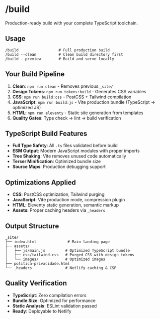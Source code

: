# /build

Production-ready build with your complete TypeScript toolchain.

## Usage
```
/build                  # Full production build
/build --clean          # Clean build directory first
/build --preview        # Build and serve locally
```

## Your Build Pipeline
1. **Clean**: `npm run clean` - Removes previous `_site/` 
2. **Design Tokens**: `npm run tokens:build` - Generates CSS variables
3. **CSS**: `npm run build:css` - PostCSS + Tailwind compilation
4. **JavaScript**: `npm run build:js` - Vite production bundle (TypeScript → optimized JS)
5. **HTML**: `npm run eleventy` - Static site generation from templates
6. **Quality Gates**: Type check → lint → build verification

## TypeScript Build Features
- **Full Type Safety**: All `.ts` files validated before build
- **ESM Output**: Modern JavaScript modules with proper imports
- **Tree Shaking**: Vite removes unused code automatically
- **Terser Minification**: Optimized bundle size
- **Source Maps**: Production debugging support

## Optimizations Applied
- **CSS**: PostCSS optimization, Tailwind purging
- **JavaScript**: Vite production mode, compression plugin
- **HTML**: Eleventy static generation, semantic markup
- **Assets**: Proper caching headers via `_headers`

## Output Structure
```
_site/
├── index.html              # Main landing page
├── assets/
│   ├── js/main.js         # Optimized TypeScript bundle
│   ├── css/tailwind.css   # Purged CSS with design tokens
│   └── images/            # Optimized images
├── politica-privacidade.html
└── _headers               # Netlify caching & CSP
```

## Quality Verification
- **TypeScript**: Zero compilation errors
- **Bundle Size**: Optimized for performance 
- **Static Analysis**: ESLint validation passed
- **Ready**: Deployable to Netlify